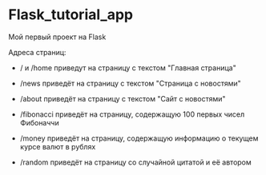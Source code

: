 # Flask_tutorial_app

Мой первый проект на Flask

Адреса страниц:

* / и /home приведут на страницу с текстом "Главная страница"

* /news приведёт на страницу с текстом "Страница с новостями"

* /about приведёт на страницу с текстом "Сайт с новостями"

* /fibonacci приведёт на страницу, содержащую 100 первых чисел Фибоначчи

* /money приведёт на страницу, содержащую информацию о текущем курсе валют в рублях

* /random приведёт на страницу со случайной цитатой и её автором
